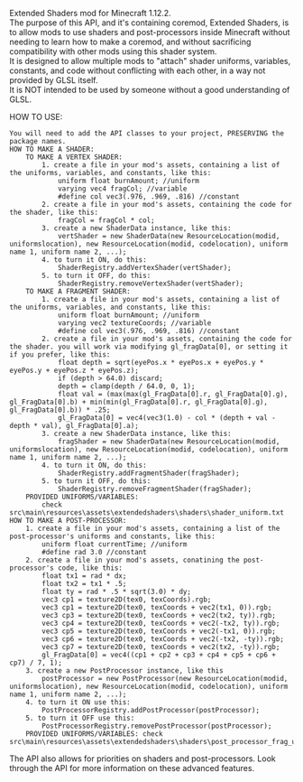 Extended Shaders mod for Minecraft 1.12.2.	
The purpose of this API, and it's containing coremod, Extended Shaders, is to allow mods to use shaders and post-processors inside Minecraft without needing to learn how to make a coremod, and without sacrificing compatibility with other mods using this shader system.	
It is designed to allow multiple mods to "attach" shader uniforms, variables, constants, and code without conflicting with each other, in a way not provided by GLSL itself.	
It is NOT intended to be used by someone without a good understanding of GLSL.  
  
HOW TO USE:  
  
	You will need to add the API classes to your project, PRESERVING the package names.  
	HOW TO MAKE A SHADER:  
		TO MAKE A VERTEX SHADER:  
			1. create a file in your mod's assets, containing a list of the uniforms, variables, and constants, like this:  
				uniform float burnAmount; //uniform  
				varying vec4 fragCol; //variable  
				#define col vec3(.976, .969, .816) //constant  
			2. create a file in your mod's assets, containing the code for the shader, like this:  
				fragCol = fragCol * col;  
			3. create a new ShaderData instance, like this:  
				vertShader = new ShaderData(new ResourceLocation(modid, uniformslocation), new ResourceLocation(modid, codelocation), uniform name 1, uniform name 2, ...);  
			4. to turn it ON, do this:  
				ShaderRegistry.addVertexShader(vertShader);  
			5. to turn it OFF, do this:  
				ShaderRegistry.removeVertexShader(vertShader);  
		TO MAKE A FRAGMENT SHADER:  
			1. create a file in your mod's assets, containing a list of the uniforms, variables, and constants, like this:  
				uniform float burnAmount; //uniform  
				varying vec2 textureCoords; //variable  
				#define col vec3(.976, .969, .816) //constant  
			2. create a file in your mod's assets, containing the code for the shader. you will work via modifying gl_fragData[0], or setting it if you prefer, like this:  
				float depth = sqrt(eyePos.x * eyePos.x + eyePos.y * eyePos.y + eyePos.z * eyePos.z);  
				if (depth > 64.0) discard;  
				depth = clamp(depth / 64.0, 0, 1);  
				float val = (max(max(gl_FragData[0].r, gl_FragData[0].g), gl_FragData[0].b) + min(min(gl_FragData[0].r, gl_FragData[0].g), gl_FragData[0].b)) * .25;  
				gl_FragData[0] = vec4(vec3(1.0) - col * (depth + val - depth * val), gl_FragData[0].a);  
			3. create a new ShaderData instance, like this:  
				fragShader = new ShaderData(new ResourceLocation(modid, uniformslocation), new ResourceLocation(modid, codelocation), uniform name 1, uniform name 2, ...);  
			4. to turn it ON, do this:  
				ShaderRegistry.addFragmentShader(fragShader);  
			5. to turn it OFF, do this:  
				ShaderRegistry.removeFragmentShader(fragShader);  
		PROVIDED UNIFORMS/VARIABLES:  
			check src\main\resources\assets\extendedshaders\shaders\shader_uniform.txt  
	HOW TO MAKE A POST-PROCESSOR:  
		1. create a file in your mod's assets, containing a list of the post-processor's uniforms and constants, like this:  
			uniform float currentTime; //uniform  
			#define rad 3.0 //constant  
		2. create a file in your mod's assets, conatining the post-processor's code, like this:  
			float tx1 = rad * dx;  
			float tx2 = tx1 * .5;  
			float ty = rad * .5 * sqrt(3.0) * dy;  
			vec3 cp1 = texture2D(tex0, texCoords).rgb;  
			vec3 cp1 = texture2D(tex0, texCoords + vec2(tx1, 0)).rgb;  
			vec3 cp3 = texture2D(tex0, texCoords + vec2(tx2, ty)).rgb;  
			vec3 cp4 = texture2D(tex0, texCoords + vec2(-tx2, ty)).rgb;  
			vec3 cp5 = texture2D(tex0, texCoords + vec2(-tx1, 0)).rgb;  
			vec3 cp6 = texture2D(tex0, texCoords + vec2(-tx2, -ty)).rgb;  
			vec3 cp7 = texture2D(tex0, texCoords + vec2(tx2, -ty)).rgb;  
			gl_FragData[0] = vec4((cp1 + cp2 + cp3 + cp4 + cp5 + cp6 + cp7) / 7, 1);  
		3. create a new PostProcessor instance, like this  
			postProcessor = new PostProcessor(new ResourceLocation(modid, uniformslocation), new ResourceLocation(modid, codelocation), uniform name 1, uniform name 2, ...);  
		4. to turn it ON use this:  
			PostProcessorRegistry.addPostProcessor(postProcessor);  
		5. to turn it OFF use this:  
			PostProcessorRegistry.removePostProcessor(postProcessor);  
		PROVIDED UNIFORMS/VARIABLES: check src\main\resources\assets\extendedshaders\shaders\post_processor_frag_uniforms.txt  
  
The API also allows for priorities on shaders and post-processors. Look through the API for more information on these advanced features.  
  
